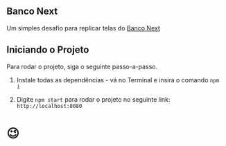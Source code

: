 ## Banco Next
Um simples desafio para replicar telas do [Banco Next](https://next.me/)

## Iniciando o Projeto
Para rodar o projeto, siga o seguinte passo-a-passo.

1. Instale todas as dependências - vá no Terminal e insira o comando `npm i`

2. Digite `npm start` para rodar o projeto no seguinte link: `http://localhost:8080`

# 😉